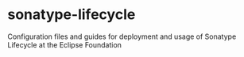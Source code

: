 # sonatype-lifecycle
Configuration files and guides for deployment and usage of Sonatype Lifecycle at the Eclipse Foundation

